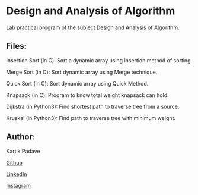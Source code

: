# Design and Analysis of Algorithm

Lab practical program of the subject Design and Analysis of Algorithm.

## Files:

Insertion Sort (in C): Sort a dynamic array using insertion method of sorting.

Merge Sort (in C): Sort dynamic array using Merge technique.

Quick Sort (in C): Sort dynamic array using Quick Method.

Knapsack (in C): Program to know total weight knapsack can hold.

Dijkstra (in Python3): Find shortest path to traverse tree from a source.

Kruskal (in Python3): Find path to traverse tree with minimum weight.

## Author:

Kartik Padave

[Github](https://github.com/CryptoLeo-3000)

[LinkedIn](https://www.linkedin.com/feed/)

[Instagram]()
